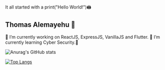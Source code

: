 It all started with a print("Hello World!")🖨️

## Thomas Alemayehu 👋 ##

  🔭 I’m currently working on ReactJS, ExpressJS, VanillaJS and Flutter. 
  🌱 I’m currently learning Cyber Security.🔐
  
![Anurag's GitHub stats](https://github-readme-stats.vercel.app/api?username=thomasalemayehu&show_icons=true&theme=tokyonight)

[![Top Langs](https://github-readme-stats.vercel.app/api/top-langs/?username=thomasalemayehu&layout=compact)](https://github.com/api/top-langs?username=thomasalemayehu)
  
  
